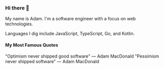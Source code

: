 ### Hi there 👋
My name is Adam. I'm a software engineer with a focus on web technologies.

Languages I dig include JavaScript, TypeScript, Go, and Kotlin.

#### My Most Famous Quotes
"Optimism never shipped good software" — Adam MacDonald
"Pessimism never shipped software" — Adam MacDonald

<!--
**adammy/adammy** is a ✨ _special_ ✨ repository because its `README.md` (this file) appears on your GitHub profile.

Here are some ideas to get you started:

- 🔭 I’m currently working on ...
- 🌱 I’m currently learning ...
- 👯 I’m looking to collaborate on ...
- 🤔 I’m looking for help with ...
- 💬 Ask me about ...
- 📫 How to reach me: ...
- 😄 Pronouns: ...
- ⚡ Fun fact: ...
-->
